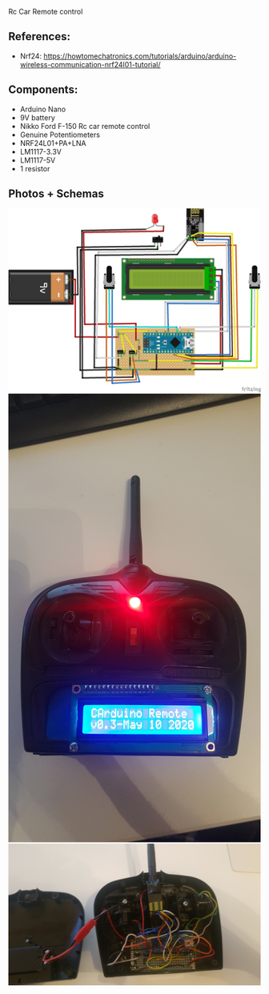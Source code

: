 Rc Car Remote control

References:
-------------
- Nrf24: https://howtomechatronics.com/tutorials/arduino/arduino-wireless-communication-nrf24l01-tutorial/

Components:
-----------
- Arduino Nano
- 9V battery
- Nikko Ford F-150 Rc car remote control
- Genuine Potentiometers
- NRF24L01+PA+LNA 
- LM1117-3.3V
- LM1117-5V
- 1 resistor

Photos + Schemas
-----------------

![Breadboard](schemas/Carduino-remote-2020_bb.png?raw=true "Breadboard")
![Photo2](schemas/Photo1.jpg?raw=true "Photo1")
![Photo2](schemas/Photo2.jpg?raw=true "Photo2")